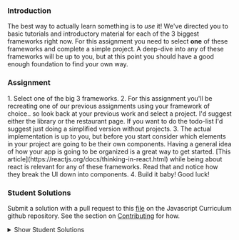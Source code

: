 ### Introduction

The best way to actually learn something is to _use_ it! We've directed you to basic tutorials and introductory material for each of the 3 biggest frameworks right now. For this assignment you need to select **one** of these frameworks and complete a simple project. A deep-dive into any of these frameworks will be up to you, but at this point you should have a good enough foundation to find your own way.

### Assignment

<div class="lesson-content__panel" markdown="1">
1. Select one of the big 3 frameworks.
2. For this assignment you'll be recreating one of our previous assignments using your framework of choice.. so look back at your previous work and select a project.  I'd suggest either the library or the restaurant page.  If you want to do the todo-list I'd suggest just doing a simplified version without projects.
3. The actual implementation is up to you, but before you start consider which elements in your project are going to be their own components.  Having a general idea of how your app is going to be organized is a great way to get started. [This article](https://reactjs.org/docs/thinking-in-react.html) while being about react is relevant for any of these frameworks.  Read that and notice how they break the UI down into components.
4. Build it baby!  Good luck!
</div>

### Student Solutions

Submit a solution with a pull request to this [file](https://github.com/TheOdinProject/curriculum/blob/master/javascript/frameworks/frameworks-project.md) on the Javascript Curriculum github repository. See the section on [Contributing](http://github.com/TheOdinProject/curriculum/blob/master/contributing.md) for how.

<details markdown="block">
  <summary> Show Student Solutions </summary>

- Add your solution below this line! (Be sure to specify which framework and project you've completed!)

* [Austin's React Library](https://github.com/cudworth/react-library) - [View in Browser](https://cudworth.github.io/react-library/)
* [LenaChestnut's React Todo App](https://github.com/LenaChestnut/react-to-do) - [View in Browser](https://lenachestnut.github.io/react-to-do/)
* [osechi3's Vue Library](https://github.com/osechi3/library-project-vue) - [View in Browser](https://osechi3.github.io/library-project-vue/)
* [pklepa's React Library](https://github.com/pklepa/small-library-react) - [View in Browser](https://pklepa.github.io/small-library-react)
* [miknick's React Library](https://github.com/miknick/React-Library-Page) - [View in Browser](https://miknick.github.io/React-Library-Page/)
* [lonewolf045's React Library](https://github.com/lonewolf045/react-library) - [View in Browser](https://lonewolf045.github.io/react-library/)
* [Salvador Villalon's Vue Restaurant Page](https://github.com/salvillalon45/theOdinProject-Frameworks) - [View in Browser](https://salvillalon45.github.io/theOdinProject-Frameworks/)
* [Diane998's Angular Library](https://github.com/Diane998/library) - [View in Browser](https://angular-library-git-master.diane998.vercel.app/)
* [Scott's React Restaurant Page](https://github.com/ScotttP/restaurant-page-react/tree/master/restaurant-page) - [View in Browser](https://scotttp.github.io/restaurant-page-react/)
* [Rizwan's React Library](https://github.com/xRizwan/react-library) - [View in Browser](https://xrizwan.github.io/react-library/)
* [nearmint's Vue.js Library](https://github.com/nearmint/vue-library) - [View in Browser](http://nearmint.github.io/vue-library)
* [ray0h's React ToDo App](https://github.com/ray0h/ToDoApp-React) - [View in Browser](http://ray0h.github.io/ToDoApp-React)
* [Joshua's React Library](https://github.com/joshua-a-jones/react_library_app/) - [View in Browser](https://joshua-a-jones.github.io/react_library_app/)
* [Kevin's React Library](https://github.com/Kevlar2222/library) - [View in Browser](https://Kevlar2222.github.io/library/)
* [ergunirem's React Library](https://github.com/ergunirem/react-library) - [View in Browser](https://ergunirem.github.io/react-library/)
* [kaliberpoziomka's React Todo List](https://github.com/kaliberpoziomka/todolist-react) - [View in Browser](https://kaliberpoziomka.github.io/todolist-react/)
* [vonhoro's React Library](https://github.com/vonhoro/Restaurant-with-React) - [View in Browser](https://vonhoro.github.io/Restaurant-with-React/)
* [Ideopunk's React Library](https://github.com/Ideopunk/react-library) - [View in Browser](https://ideopunk.github.io/react-library/)
* [Lucio's React Todo List](https://github.com/JCarlosLucio/react-todo-list) - [View in Browser](https://jcarloslucio.github.io/react-todo-list/)
* [Zayeer's React Todoo](https://github.com/Zayeer/todoos/tree/master) - [View in Browser](https://zayeer.github.io/todoos/)
* [guyroberts21's React Library](https://github.com/guyroberts21/react-library) - [View in Browser](https://guyroberts21.github.io/react-library/)
* [Juan Oxmar's Library w/ React](https://github.com/juanoxmar/reactLibrary) - [View in Browser](https://juanoxmar.github.io/reactLibrary/)
* [Carl D'Oleo-Lundgren's Vue Library](https://github.com/carldoleolundgren/library-vue) - [View in Browser](https://carldoleolundgren.github.io/library-vue/)
* [Sher's React Restaurant](https://github.com/sher-s7/react-restaurant-page) - [View in Browser](https://sher-s7.github.io/react-restaurant-page/)
* [Andrija's Solution](https://github.com/Amdrija/todo-list-app) - [View in Browser](https://amdrija.github.io/todo-list-app/)
* [Korak's Solution](https://github.com/Korak-997/todo-Vue-App/tree/source-code) - [View in Browser](https://happy-raman-a16efe.netlify.app/)
* [Andres Ruiz's Vue Library](https://github.com/Andrsrz/library-vuejs) - [View in Browser](https://andrsrz.github.io/library-vuejs/)
* [Odunsi's(dhatguy) React Library](https://github.com/dhatGuy/library/tree/react-library) - [View in Browser](https://rebrand.ly/e5509)
* [hieu-ng's Vue Todo List](https://github.com/hieu-ng/vue-simple-todolist) - [View in Browser](https://hieu-ng.github.io/vue-simple-todolist/)
* [Luky's React Library](https://github.com/lcyne/book-list/) - [View in browser](https://lcyne.github.io/book-list/)
* [Ylli's React Library](https://github.com/yllabazi/myLibrary-ReactJS) - [View in Browser](https://yllabazi.github.io/myLibrary-ReactJS/)
* [Andrey's React To-Do list solution](https://andreyskopintsev.github.io/react-todo)
* [Jdonahue135's React Library solution](https://github.com/jdonahue135/react-library)
* [mjwills-inf's Vue Library solution](https://github.com/mjwills-inf/-TOP-library-vue) - [View in Browser](https://mjwills-inf.github.io/-TOP-library-vue/#/)
* [Lenny's React solution](https://github.com/Lenn-e/react-practice) - [View in Browser](https://lenn-e.github.io/react-practice/)
* [Disco Trooper's Vue solution](https://github.com/disco-trooper/library-vue) - [View in Browser](https://disco-trooper.github.io/library-vue/)
* [Edd Sansome's React solution](https://github.com/casualc0der/burger-bar-react) - [View in Browser](https://casualc0der.github.io/burger-bar-react/)
* [Simon Fraipont's React library solution](https://github.com/Sim-frpt/react-library) - [View in Browser](https://sim-frpt.github.io/react-library/)
* [James's React Library Solution](https://github.com/ericksen-github/library_react) - [View in Browser](https://ericksen-github.github.io/library_react/)
* [clavierbulb-green's React Library Solution](https://github.com/clavierbulb-green/React-Library) - [View in Browser](https://clavierbulb-green.github.io/React-Library/)
* [Kevin Vuong's React Library Solution](https://github.com/fffear/react-lib) - [View in Browser](https://fffear.github.io/react-lib/)
* [Braxton Lemmon's React Library Solution](https://github.com/braxtonlemmon/book-library-react) - [View in Browser](https://braxtonlemmon.github.io/book-library-react/)
* [Zakariye Yusuf's React ToDoList Solution](https://github.com/ZYusuf10/timelyRe) - [View in Browser](https://zyusuf10.github.io/timelyRe/)
* [Bollinca's React Library Solution](https://github.com/bollinca/library-react-version) - [View in Browser](https://bollinca.github.io/library-react-version/)
* [Brendaneus' React Library Solution](https://github.com/Brendaneus/the_odin_project/tree/master/javascript/react-library) - [View in Browser](https://theodinprojects.live/courses/javascript/projects/react-library)
* [Martink-rsa's React ToDoList Solution](https://github.com/martink-rsa/ToDoList_React_MUI) - [View in Browser](https://todolist-martink-rsa.netlify.com/)
* [Elias White's Angular Library Solution](https://github.com/elias-white/AngularLibrary) - [View in Browser](https://elias-white.github.io/AngularLibrary/)
* [Igorashs's Vue Solution](https://github.com/igorashs/vue-todo-list) - [View in Browser](https://igorashs.github.io/vue-todo-list/)
* [Bojo's React Solution](https://github.com/BojoZahariev/Restaurant_react) - [View in Browser](https://bojozahariev.github.io/Restaurant_react/)
* [Vedat's React Solution](https://github.com/mvedataydin/react-todo) - [View in Browser](https://mvedataydin.github.io/react-todo/)
* [Solodov's Vue Solution](https://github.com/solodov-dev/todo-vue) - [View in Browser](https://solodov-dev.github.io/todo-vue/)
* [Eljoey's React TodoList Solution](https://github.com/eljoey/React-todo-2) - [View in Browser](https://eljoey.github.io/React-todo-2/)
* [Henry Kirya's Svelte Solution](https://github.com/harrika/library-svelte) - [View in Browser](https://harrika.github.io/library-svelte/)
* [ARaut9's React Library](https://github.com/ARaut9/book_library_react) - [View in Browser](https://araut9.github.io/book_library_react/)
* [Jason McKee's Vue Library](https://github.com/jttmckee/vue-library) - [View in Browser](https://jttmckee.github.io/vue-library/)
* [Andrew's Vue.js Solution](https://github.com/andrewr224/readersite) - [View in Browser](https://andrewr224.github.io/readersite/#/)
* [autumnchris's React Library Solution](https://github.com/autumnchris/reading-list-reactjs) - [View in Browser](https://autumnchris.github.io/reading-list-reactjs)
* [nmac's Solution](https://github.com/nmacawile/ng-to-do-list) - [Angular To-do List](https://ng-to-do-list-239a2.firebaseapp.com)
* [Tamerlan1993's Todo-list Solution](https://github.com/Tamerlan1993/hactktoberfest-2018/tree/master/vuex-todo-app) - [View in browser](https://vuex-todomvc-1.netlify.com/)
* [Luján Fernaud's React book-library Solution](https://github.com/lujanfernaud/react-reading-list) - [View in browser](http://lujanfernaud.com/react-reading-list/)
* [Devon's React todo-list Solution](https://github.com/defitjo/react-todo-app)
* [Alexfuro's React book-library Solution](https://github.com/alexfuro/odin-books-react)
* [Katineto's React todo-list Solution](https://github.com/Katineto/avocado) - [View in browser](https://katineto.github.io/avocado/)
* [Caner Sezgin's Solution](https://github.com/CanerSezgin/TodoList/tree/master/Source%20Codes) - [View in browser](https://canersezgin.github.io/TodoList/)
* [Javier Machin's Solution](https://github.com/Javier-Machin/react-simple-library) - [View in browser](https://javier-machin.github.io/react-simple-library/)
* [Areeba's Vue TodoList Solution](https://github.com/AREEBAISHTIAQ/Todolist) - [View in browser](https://areebaishtiaq.github.io/Todolist/)
* [Taylor J's React TodoList Solution](https://github.com/taylorjohannsen/react-todo) - [View in browser](https://taylorjohannsen.github.io/react-todo/)
* [Halkim44's React Library App Solution](https://github.com/halkim44/react-my-library/tree/master) - [View in browser](https://halkim44.github.io/react-my-library/)
* [Tronerta's Vue Todo-List Solution](https://github.com/Tronerta/vue-todolist) - [View in browser](https://morning-meadow-39929.herokuapp.com)
* [Yash's React Todo-List Solution](https://github.com/yashboura303/todoReact)
* [Kai's React Library Solution](https://github.com/KaiVandivier/library-react) - [View in Browser](https://kaivandivier.github.io/library-react/)
* [Aron's Solution (Restaurant Page)](https://github.com/aronfischer/react_restaurant_page) - [View in Browser](https://aronfischer.github.io/react_restaurant_page/)
* [Emil Dimitrov's React Page](https://github.com/edmtrv/game-page-react) - [View in Browser](https://edmtrv.github.io/game-page-react/) [React Library](https://github.com/edmtrv/game-library-react) - [View in Browser](https://edmtrv.github.io/game-library-react/)
* [Edehlol's React Library Solution](https://github.com/edehlol/react-library) - [View in Browser](https://edehlol.github.io/react-library/)
* [Vorelli's React Library Solution](https://github.com/Vorelli/Angular_Library) - [View in Browser](https://vorelli.github.io/Angular_Library)
* [mmboyce's React Restaurant Page Solution](https://github.com/mmboyce/restaurant-page-react) - [View in Browser](https://mmboyce.github.io/restaurant-page-react/)
* [Mo's React Todo App Solution](https://github.com/hamohuh/react-todo/tree/gh-pages) - [View in Browser](https://hamohuh.github.io/react-todo/)
* [JoshAubrey's Vue Restaurant Page Solution](https://github.com/JoshAubrey/vue-restaurant-page) - [View in Browser](https://joshaubrey.github.io/vue-restaurant-page/)
* [0xtaf's React Restaurant Page Solution](https://github.com/0xtaf/react-restaurant) - [View in Browser](https://0xtaf.github.io/react-restaurant/)
* [barrysweeney's React Rock Paper Scissors Solution](https://github.com/barrysweeney/react-rock-paper-scissors) - [View in Browser](https://barrysweeney.github.io/react-rock-paper-scissors/)
* [ranmaru22's Angular Library Solution](https://github.com/ranmaru22/ng-library) - [View in Browser](https://ranmaru22.github.io/ng-library/)
* [thecodediver's Solution](https://github.com/thecodediver/library_react) - [View in Browser](https://thecodediver.github.io/library_react/)
* [Rey van den Berg's Solution](https://github.com/Rey810/library-react)
* [Joe Thompson's Library Solution](https://github.com/jlthompso/library_react) - [View in Browser](https://jlthompso.github.io/library_react/)
* [Ricardo's React Library Solution](https://github.com/ricardo-gonzalez-villegas/library-react-app/tree/master) - [View in Browser](https://ricardo-gonzalez-villegas.github.io/library-react-app/)
* [Ricardo's React Restaurant Solution](https://github.com/ricardo-gonzalez-villegas/restaurant-react-app/tree/master) - [View in Browser](https://ricardo-gonzalez-villegas.github.io/restaurant-react-app/)
* [Tim Kelly's React Library Solution](https://github.com/timkellytk/project-react-library) - [View in Browser](https://timkellytk.github.io/project-react-library/)
* [FortyPercentTitanium's Todo List Solution](https://github.com/fortypercenttitanium/todoreact) - [View in Browser](https://fortypercenttitanium.github.io/todoreact/)
* [Nijepa's Vue ToDo List Solution](https://github.com/nijepa/todo-list-vue) - [View in Browser](https://nijepa.github.io/todo-list-vue/)
* [jooji-san's React Library Solution](https://github.com/jooji-san/library-react) - [View in Browser](https://jooji-san.github.io/library-react/)
* [MatyD's React Library Solution](https://github.com/MatyD356/remeked-lib/tree/master) - [View in Browser](https://matyd356.github.io/remeked-lib/)
* [themetar's React Library Solution](https://github.com/themetar/library-app-react) - [View in Browser](https://themetar.github.io/library-app-react/)
* [Chandra's React Tic Tac Toe Solution](https://github.com/CodeSurfer3022/Tic-Tac-Toe-React) - [View in Browser](https://codesurfer3022.github.io/Tic-Tac-Toe-React/)
* [Chandra's React Todo list Solutin](https://github.com/CodeSurfer3022/Todo-list-React) - [View in Browser](https://codesurfer3022.github.io/Todo-list-React/)
* [Florian's React Library Solution](https://github.com/flsoller/library-react-app) - [View in Browser](https://flsoller.github.io/library-react-app/)
* [Tristan Ross's React Library Solution](https://github.com/TristanRoss/react-library) - [View in Browser](https://tristanross.github.io/react-library/)
* [kbrdsk's React Todo List Solution](https://github.com/kbrdsk/todo-list-v2) - [View in Browser](https://kbrdsk.github.io/todo-list-v2/)
</details>

